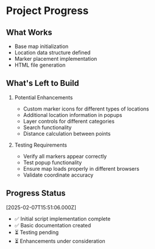# Project Progress

## What Works
- Base map initialization
- Location data structure defined
- Marker placement implementation
- HTML file generation

## What's Left to Build
1. Potential Enhancements
   - Custom marker icons for different types of locations
   - Additional location information in popups
   - Layer controls for different categories
   - Search functionality
   - Distance calculation between points

2. Testing Requirements
   - Verify all markers appear correctly
   - Test popup functionality
   - Ensure map loads properly in different browsers
   - Validate coordinate accuracy

## Progress Status
[2025-02-07T15:51:06.000Z]
- ✅ Initial script implementation complete
- ✅ Basic documentation created
- ⏳ Testing pending
- ⏳ Enhancements under consideration

